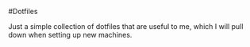 #Dotfiles

Just a simple collection of dotfiles that are useful to me, which I will pull down when setting up new machines.
